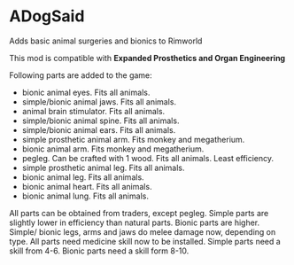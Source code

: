 # ADogSaid
Adds basic animal surgeries and bionics to Rimworld

This mod is compatible with **Expanded Prosthetics and Organ Engineering**

Following parts are added to the game:

* bionic animal eyes. Fits all animals. 
* simple/bionic animal jaws. Fits all animals. 
* animal brain stimulator. Fits all animals.
* simple/bionic animal spine. Fits all animals.
* simple/bionic animal ears. Fits all animals.
* simple prosthetic animal arm. Fits monkey and megatherium.
* bionic animal arm. Fits monkey and megatherium.
* pegleg. Can be crafted with 1 wood. Fits all animals. Least efficiency.
* simple prosthetic animal leg. Fits all animals.
* bionic animal leg. Fits all animals.
* bionic animal heart. Fits all animals.
* bionic animal lung. Fits all animals.

All parts can be obtained from traders, except pegleg.
Simple parts are slightly lower in efficiency than natural parts. Bionic parts are higher.
Simple/ bionic legs, arms and jaws do melee damage now, depending on type.
All parts need medicine skill now to be installed. Simple parts need a skill from 4-6. Bionic parts need a skill form 8-10.

